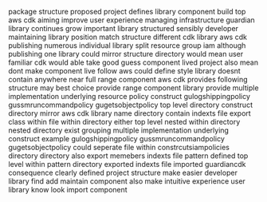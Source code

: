 package structure proposed project defines library component build top aws cdk aiming improve user experience managing infrastructure guardian library continues grow important library structured sensibly developer maintaining library position match structure different cdk library aws cdk publishing numerous individual library split resource group iam although publishing one library could mirror structure directory would mean user familiar cdk would able take good guess component lived project also mean dont make component live follow aws could define style library doesnt contain anywhere near full range component aws cdk provides following structure may best choice provide range component library provide multiple implementation underlying resource policy construct gulogshippingpolicy gussmruncommandpolicy gugetsobjectpolicy top level directory construct directory mirror aws cdk library name directory contain indexts file export class within file within directory either top level nested within directory nested directory exist grouping multiple implementation underlying construct example gulogshippingpolicy gussmruncommandpolicy gugetsobjectpolicy could seperate file within constrcutsiampolicies directory directory also export memebers indexts file pattern defined top level within pattern directory exported indexts file imported guardiancdk consequence clearly defined project structure make easier developer library find add maintain component also make intuitive experience user library know look import component